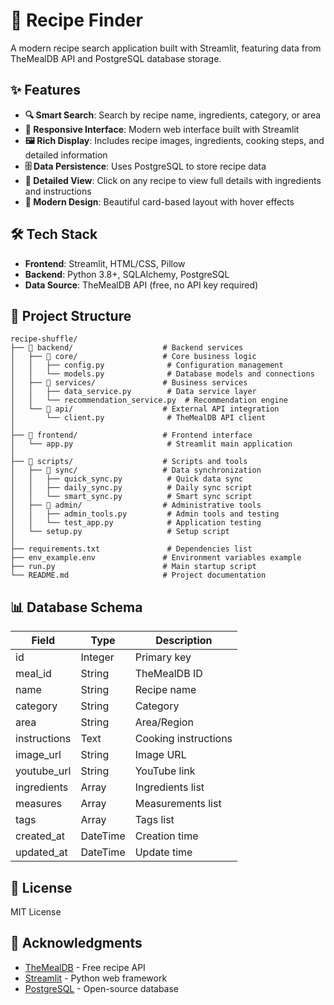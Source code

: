 # 🍳 Recipe Finder

A modern recipe search application built with Streamlit, featuring data from TheMealDB API and PostgreSQL database storage.

## ✨ Features

- **🔍 Smart Search**: Search by recipe name, ingredients, category, or area
- **📱 Responsive Interface**: Modern web interface built with Streamlit
- **🖼️ Rich Display**: Includes recipe images, ingredients, cooking steps, and detailed information
- **🗄️ Data Persistence**: Uses PostgreSQL to store recipe data
- **📄 Detailed View**: Click on any recipe to view full details with ingredients and instructions
- **🎨 Modern Design**: Beautiful card-based layout with hover effects

## 🛠️ Tech Stack

- **Frontend**: Streamlit, HTML/CSS, Pillow
- **Backend**: Python 3.8+, SQLAlchemy, PostgreSQL
- **Data Source**: TheMealDB API (free, no API key required)

## 📁 Project Structure

```
recipe-shuffle/
├── 📁 backend/                    # Backend services
│   ├── 📁 core/                   # Core business logic
│   │   ├── config.py              # Configuration management
│   │   └── models.py              # Database models and connections
│   ├── 📁 services/               # Business services
│   │   ├── data_service.py        # Data service layer
│   │   └── recommendation_service.py  # Recommendation engine
│   └── 📁 api/                    # External API integration
│       └── client.py              # TheMealDB API client
│
├── 📁 frontend/                   # Frontend interface
│   └── app.py                     # Streamlit main application
│
├── 📁 scripts/                    # Scripts and tools
│   ├── 📁 sync/                   # Data synchronization
│   │   ├── quick_sync.py          # Quick data sync
│   │   ├── daily_sync.py          # Daily sync script
│   │   └── smart_sync.py          # Smart sync script
│   ├── 📁 admin/                  # Administrative tools
│   │   ├── admin_tools.py         # Admin tools and testing
│   │   └── test_app.py            # Application testing
│   └── setup.py                   # Setup script
│
├── requirements.txt               # Dependencies list
├── env_example.env               # Environment variables example
├── run.py                        # Main startup script
└── README.md                     # Project documentation
```

## 📊 Database Schema

| Field | Type | Description |
|-------|------|-------------|
| id | Integer | Primary key |
| meal_id | String | TheMealDB ID |
| name | String | Recipe name |
| category | String | Category |
| area | String | Area/Region |
| instructions | Text | Cooking instructions |
| image_url | String | Image URL |
| youtube_url | String | YouTube link |
| ingredients | Array | Ingredients list |
| measures | Array | Measurements list |
| tags | Array | Tags list |
| created_at | DateTime | Creation time |
| updated_at | DateTime | Update time |

## 📄 License

MIT License

## 🙏 Acknowledgments

- [TheMealDB](https://www.themealdb.com/) - Free recipe API
- [Streamlit](https://streamlit.io/) - Python web framework  
- [PostgreSQL](https://www.postgresql.org/) - Open-source database